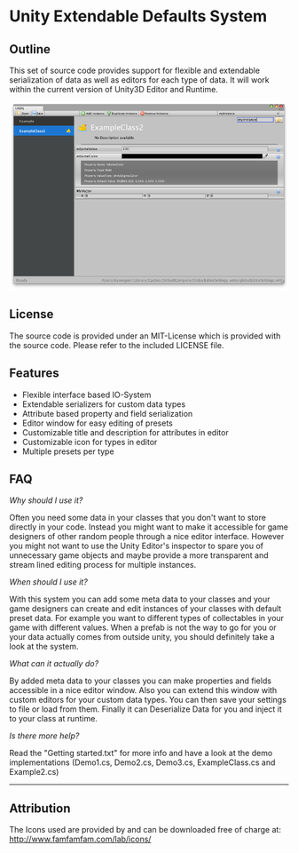 Unity Extendable Defaults System
================================

Outline
-------

This set of source code provides support for flexible and extendable serialization of data as well as editors for each type of data. It will work within the current version of Unity3D Editor and Runtime. 

![Screenshot](/screenshot.png "UEDS Editor Window")

License
-------

The source code is provided under an MIT-License which is provided with the source code. Please refer to the included LICENSE file. 

Features
--------

- Flexible interface based IO-System
- Extendable serializers for custom data types
- Attribute based property and field serialization
- Editor window for easy editing of presets
- Customizable title and description for attributes in editor
- Customizable icon for types in editor
- Multiple presets per type

FAQ
---

_Why should I use it?_

Often you need some data in your classes that you don't want to store directly in your code. Instead you might want to make it accessible for game designers of other random people through a nice editor interface. However you might not want to use the Unity Editor's inspector to spare you of unnecessary game objects and maybe provide a more transparent and stream lined editing process for multiple instances. 

_When should I use it?_

With this system you can add some meta data to your classes and your game designers can create and edit instances of your classes with default preset data. For example you want to different types of collectables in your game with different values. When a prefab is not the way to go for you or your data actually comes from outside unity, you should definitely take a look at the system. 

_What can it actually do?_

By added meta data to your classes you can make properties and fields accessible in a nice editor window. Also you can extend this window with custom editors for your custom data types. You can then save your settings to file or load from them. Finally it can Deserialize Data for you and inject it to your class at runtime.

_Is there more help?_

Read the "Getting started.txt" for more info and have a look at the demo implementations (Demo1.cs, Demo2.cs, Demo3.cs, ExampleClass.cs and Example2.cs)

___________


Attribution
-----------

The Icons used are provided by and can be downloaded free of charge at: 
http://www.famfamfam.com/lab/icons/
